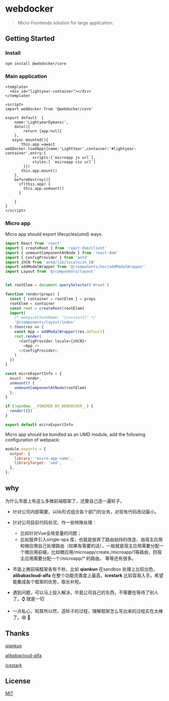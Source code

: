 
# webdocker

> Micro Frontends solution for large application.

## Getting Started

### Install

```bash
npm install @webdocker/core 
```

### Main application

```vue
<template>
  <div id="lightyear-container"></div>
</template>

<script>
import webDocker from '@webdocker/core'

export default  {
    name:'LightyearDymanic',
    data(){
        return {app:null}
    },
   async mounted(){
       this.app =await webDocker.loadApp({name:'LightYear',container:'#lightyear-container',entry:{
            scripts:[`microapp js url`],
            styles:[ `microapp css url`]
        }})
       this.app.mount()
    },
    beforeDestroy(){
      if(this.app) {
        this.app.unmount()
      }
     
    }
}
</script>

```


### Micro app

Micro app should export lifecycles(umd) ways.

```javascript
import React from 'react'
import { createRoot } from 'react-dom/client'
import { unmountComponentAtNode } from 'react-dom'
import { ConfigProvider } from 'antd'
import zhCN from 'antd/lib/locale/zh_CN'
import addModalWrapper from '@/components/hoc/addModalWrapper'
import Layout from '@/components/layout'


let rootElem = document.querySelector('#root')

function render(props) {
  const { container = rootElem } = props
  rootElem = container
  const root = createRoot(rootElem)
  import(
    /* webpackChunkName: "[constant]" */
    '@/components/layout/index'
  ).then(res => {
    const App = addModalWrapper(res.default)
    root.render(
      <ConfigProvider locale={zhCN}>
        <App />
      </ConfigProvider>,
    )
  })
}

const microExportInfo = {
  mount: render,
  unmount() {
    unmountComponentAtNode(rootElem)
  },
}

if (!window.__POWERED_BY_WEBDOCKER__) {
  render({})
}

export default microExportInfo

```

Micro app should be bundled as an UMD module, add the following configuration of webpack:

```javascript
module.exports = {
  output: {
    library: 'micro-app-name',
    libraryTarget: 'umd',
  },
};
```

## why

为什么市面上有这么多微前端框架了，还要自己造一遍轮子。

- 针对公司内部需要，以lib形式组合各个部门的业务，对现有代码改动最小。
  
- 针对公司目前代码状况，作一些特殊处理：
  * 比如针对Vue全局变量的问题；
  * 比如放弃引入single-spa 库，也就是放弃了路由劫持的改造，由宿主应用和微应用自己处理路由（如果有需要的话），一般就是宿主应用需要分配一个微应用前缀，比如微应用/microapp/create,/microapp/1等路由，则宿主应用需要分配一个/microapp/* 的路由。
等等还有很多。

- 市面上微前端框架各有千秋，比如 **qiankun** 在sandbox 处理上比较出色，**alibabacloud-alfa** 在整个功能完善度上最高，**icestark** 比较容易入手。希望能集成各个框架的优势，取长补短。
  
- 遇到问题，可以马上投入解决，毕竟公司自己的东西，不需要在等待了别人了。⌚️ 就是一切

- 一点私心，知其所以然，造轮子的过程，理解框架怎么写出来的过程实在太棒了。😄 🚀
  


## Thanks

[qiankun](https://github.com/umijs/qiankun)

[alibabacloud-alfa](https://github.com/aliyun/alibabacloud-alfa)

[icestark](https://github.com/ice-lab/icestark)

## License

[MIT](LICENSE)
